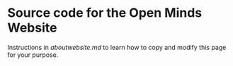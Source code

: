 # Source code for the Open Minds Website

Instructions in *aboutwebsite.md*  to learn how to copy and modify this page for your purpose.

